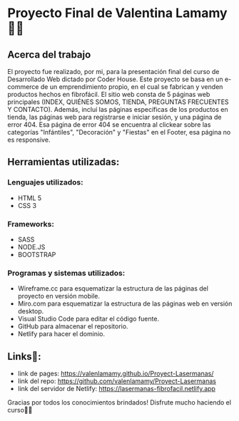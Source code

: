 # Proyecto Final de Valentina Lamamy💛✨
## Acerca del trabajo
El proyecto fue realizado, por mi, para la presentación final del curso de Desarrollado Web dictado por Coder House. Este proyecto se basa en un e-commerce de un emprendimiento propio, en el cual se fabrican y venden productos hechos en fibrofácil.
El sitio web consta de 5 páginas web principales (INDEX, QUIÉNES SOMOS, TIENDA, PREGUNTAS FRECUENTES Y CONTACTO). Además, incluí las páginas específicas de los productos en tienda, las páginas web para registrarse e iniciar sesión, y una página de error 404. Esa página de error 404 se encuentra al clickear sobre las categorías "Infántiles", "Decoración" y "Fiestas" en el Footer, esa página no es responsive.
## Herramientas utilizadas:
### Lenguajes utilizados:
- HTML 5
- CSS 3
### Frameworks:
- SASS
- NODE.JS
- BOOTSTRAP
### Programas y sistemas utilizados:
- Wireframe.cc para esquematizar la estructura de las páginas del proyecto en versión mobile.
- Miro.com para esquematizar la estructura de las páginas web en versión desktop.
- Visual Studio Code para editar el código fuente.
- GitHub para almacenar el repositorio.
- Netlify para hacer el dominio.
## Links💌:
- link de pages: https://valenlamamy.github.io/Proyect-Lasermanas/
- link del repo: https://github.com/valenlamamy/Proyect-Lasermanas
- link del servidor de Netlify: https://lasermanas-fibrofacil.netlify.app

Gracias por todos los conocimientos brindados! Disfrute mucho haciendo el curso🥰💛
